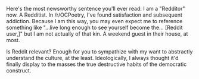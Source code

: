 Here's the most newsworthy sentence you'll ever read: I am a "Redditor" now. A Redditist. In /r/OCPoetry, I've found satisfaction and subsequent addiction. Because I am this way, you may even expect me to reference something like "...live long enough to see yourself become the... [Reddit user,]" but I am not actually of that kin. A weekend guest in their house, at most.

Is Reddit relevant? Enough for you to sympathize with my want to abstractly understand the culture, at the least. Ideologically, I always thought it'd finally display to the masses the true destructive habits of the democratic construct.